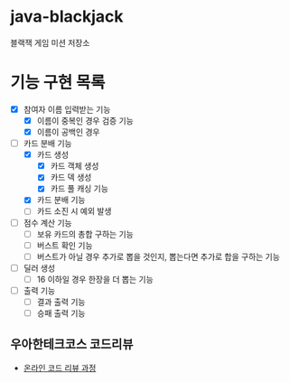 # java-blackjack
블랙잭 게임 미션 저장소

# 기능 구현 목록
- [x] 참여자 이름 입력받는 기능  
    - [x] 이름이 중복인 경우 검증 기능
    - [x] 이름이 공백인 경우
    
- [ ] 카드 분배 기능 
    - [x] 카드 생성 
        - [x] 카드 객체 생성
        - [x] 카드 덱 생성 
        - [x] 카드 풀 캐싱 기능 
    - [x] 카드 분배 기능 
    - [ ] 카드 소진 시 예외 발생
    
- [ ] 점수 계산 기능
    - [ ] 보유 카드의 총합 구하는 기능 
    - [ ] 버스트 확인 기능
    - [ ] 버스트가 아닐 경우 추가로 뽑을 것인지, 뽑는다면 추가로 합을 구하는 기능 
- [ ] 딜러 생성
    - [ ] 16 이하일 경우 한장을 더 뽑는 기능   
- [ ] 출력 기능
    - [ ] 결과 출력 기능
    - [ ] 승패 출력 기능 

## 우아한테크코스 코드리뷰
* [온라인 코드 리뷰 과정](https://github.com/woowacourse/woowacourse-docs/blob/master/maincourse/README.md)